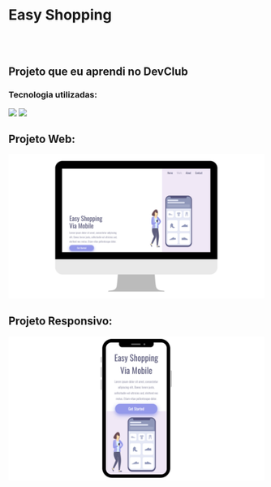 <h1>Easy Shopping</h1>
<br>
<br>
<h2>Projeto que eu aprendi no DevClub</h2>

<h3>Tecnologia utilizadas:</h3>
<img src="https://img.icons8.com/?size=100&id=20909&format=png&color=000000"/>
<img src="https://img.icons8.com/?size=100&id=21278&format=png&color=000000"/>

<h2>Projeto Web:</h2>

<img src="https://github.com/josuevyctor/Easy-Shopping-Responsivo/blob/master/assets/web%20easy.png?raw=true"/>

<h2>Projeto Responsivo:</h2>


<img src="https://github.com/josuevyctor/Easy-Shopping-Responsivo/blob/master/assets/mobile%20easy.png?raw=true"/>

